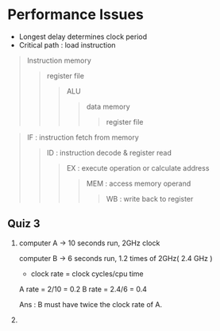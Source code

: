 # Performance Issues

* Longest delay determines clock period
* Critical path : load instruction

>Instruction memory
>>register file
>>>ALU
>>>>data memory
>>>>>register file

>IF : instruction fetch from memory
>>ID : instruction decode & register read
>>>EX : execute operation or calculate address
>>>>MEM : access memory operand
>>>>>WB : write back to register

## Quiz 3
1. computer A -> 10 seconds run, 2GHz clock

    computer B -> 6 seconds run, 1.2 times of 2GHz( 2.4 GHz )

    -    clock rate = clock cycles/cpu time

    A rate = 2/10 = 0.2
    B rate = 2.4/6 = 0.4

    Ans : B must have twice the clock rate of A.

2.